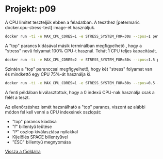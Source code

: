 # Projekt: p09

A CPU limitet teszteljük ebben a feladatban. A teszthez [petermaric docker.cpu-stress-test] image-ét használjuk.

```bash
docker run -ti -e MAX_CPU_CORES=1 -e STRESS_SYSTEM_FOR=30s --cpus=1 petarmaric/docker.cpu-stress-test
```

A "top" parancs kidásával másik terminálban  megfigyelhető , hogy a "stress" nevű folyamat
100% CPU-t használ. Tehát 1 CPU teljes kapacitását. 

```bash
docker run -ti -e MAX_CPU_CORES=2 -e STRESS_SYSTEM_FOR=30s --cpus=1.5 petarmaric/docker.cpu-stress-test
```
Szintén a "top" paranccsal megfigyelhető, hogy két "stress" folyamat van és mindkettő egy CPU 75%-át használja ki.

```bash
docker run -ti -e MAX_CPU_CORES=1 -e STRESS_SYSTEM_FOR=30s --cpus=0.5 --cpuset-cpus=0 petarmaric/docker.cpu-stress-test
```
A fenti példában kiválasztottuk, hogy a 0 indexű CPU-nak használja csak a felét a teszt.

Az ellenőrzéshez ismét hazsnálható a "top" parancs, viszont az alábbi módon fel kell venni 
a CPU indexeinek oszlopát:

* "top" parancs kiadása
* "f" billentyű leütése
* "P" oszlop kiválasztása nyilakkal
* Kijelölés SPACE billentyűvel 
* "ESC" billentyű megnyomása

[Vissza a főoldalra](../../README.md)